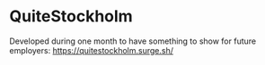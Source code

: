 # QuiteStockholm
Developed during one month to have something to show for future employers: 
https://quitestockholm.surge.sh/
